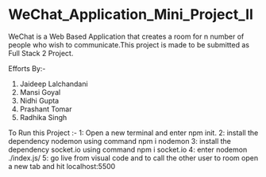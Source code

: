 # WeChat_Application_Mini_Project_II

WeChat is a Web Based Application that creates a room for n number of people who wish to communicate.This project is made to be submitted as Full Stack 2 Project.

Efforts By:-
1. Jaideep Lalchandani
2. Mansi Goyal
3. Nidhi Gupta
4. Prashant Tomar
5. Radhika Singh


To Run this Project :-
 1: Open a new terminal and enter npm init.
 2: install the dependency nodemon using command npm i nodemon
 3: install the dependency socket.io using command npm i socket.io
 4: enter nodemon ./index.js/
5: go live from visual code and to call the other user to room open a new tab and hit localhost:5500
